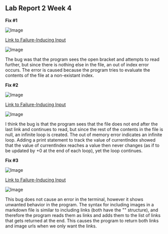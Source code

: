 ## Lab Report 2 Week 4

**Fix #1**

![Image](https://lh6.googleusercontent.com/kw6Uy4zj99J0erBSgihrRT1HBOPExXH9cpBwAK4I3Uw7klaJSwebh4_IDpcZh0HuD4zG77Sv3GuFmCAyNMoW5Z9wcvNOAWyJTZ4uxLfZYi82TneSXNVuaV0pmhc3dygC_-FltRFO)

[Link to Failure-Inducing Input](https://github.com/tysprouse/markdown-parser/blob/main/test-file2.md)

![Image](https://lh5.googleusercontent.com/TF3DkBKqXwVaUvyG_AAp7jG9koy-F40F-E5pLcJJiuYuojJl8i4Wltpb4si-UxVPNz8F4YM4KWXFGcBS1SJFFnQ5cHVX9nawQOLT1HYvXAQrUzZ3yZ_2OThzmXYx3zp1wZ5UdY5q)  

The bug was that the program sees the open bracket and attempts to read further, but since there is nothing else in the file, an out of index error occurs. The error is caused because the program tries to evaluate the contents of the file at a non-existant index. 


**Fix #2**

![Image](https://lh6.googleusercontent.com/C68urnuCxNSU8F9EUd7KQs7d6K7vvqrJRW-OmaSAo4V_8_f2KD6gEqLdRrIL88N6pZoRPW38h1wFOJJDZZ9TgrT3bXlLTgVI8thUL5ChA2Yq1PSDoitBBXxZz6pvqD4yBN1AoFSc)

[Link to Failure-Inducing Input](https://github.com/tysprouse/markdown-parser/blob/main/test-file3.md)

![Image](https://lh5.googleusercontent.com/pYLyt2pcVSySjjMhysNJfqSjvBNFpyHJzOreqTxKSwG_N1E9wgAHGJsm7-0v8M1YYN2oCE8c_z6SA2M0Oyfv0Ll6pvrVRLeFM815T0VquJ4V0kSGNMvtDQ9BUw-GDeaB7fY8PJ0e)  

I think the bug is that the program sees that the file does not end after the last link and continues to read, but since the rest of the contents in the file is null, an infinite loop is created. The out of memory error indicates an infinite loop. Adding a print statement to track the value of currentIndex showed that the value of currentIndex reaches a value then never changes (as if to be updated by +0 at the end of each loop), yet the loop continues.

**Fix #3**

![Image](https://lh6.googleusercontent.com/yyWwLsHCQvqvHXnVXulxRCcRVg9uSkgKESHP3FDPGF-sHyxJhhlH86CJLN1K4NODqXzdUr5F6VrU9lMSFFUMjABL1jPc8YzFomIEbwu7aitrr0WT5qXjTW1tQTNM5Tgyv0YyPTNL)

[Link to Failure-Inducing Input](https://github.com/tysprouse/markdown-parser/blob/main/test-file4.md)

![Image](https://lh4.googleusercontent.com/_Cryf5F_GGgZ7Bct6E10vM8Eu6Wp8RR5opJqaFsMj9T_OlSHsSal40MzZpQgZwuhGBxAFb68E9TBWygnrE5W5f9li0_krpEnHGAJezhujidAH-SBC2Ece1XR2Aj2FK-Eb0N7FTsm)  

This bug does not cause an error in the terminal, however it shows unwanted behavior in the program. The syntax for including images in a markdown file is similar to including links (both have the "[]()" structure), and therefore the program reads them as links and adds them to the list of links that gets returned at the end. This causes the program to return both links and image urls when we only want the links.
